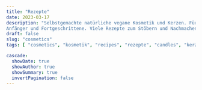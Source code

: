 ```yaml
---
title: "Rezepte"
date: 2023-03-17
description: "Selbstgemachte natürliche vegane Kosmetik und Kerzen. Für 
Anfänger und Fortgeschrittene. Viele Rezepte zum Stöbern und Nachmachen. Entdecke kreative und simple Formeln und ausführliche Anleitungen."
draft: false
slug: "cosmetics"
tags: [ "cosmetics", "kosmetik", "recipes", "rezepte", "candles", "kerzen" ]

cascade:
  showDate: true
  showAuthor: true
  showSummary: true
  invertPagination: false
---
```


